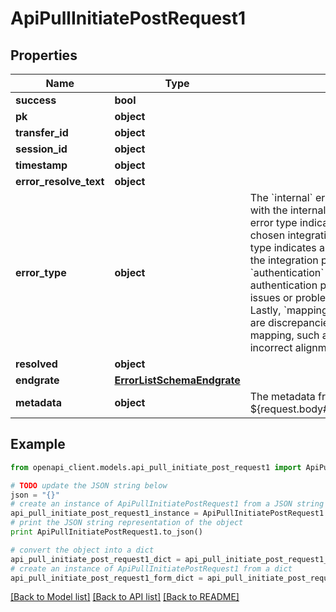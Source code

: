 # ApiPullInitiatePostRequest1


## Properties

Name | Type | Description | Notes
------------ | ------------- | ------------- | -------------
**success** | **bool** |  | [optional] 
**pk** | **object** |  | [optional] 
**transfer_id** | **object** |  | [optional] 
**session_id** | **object** |  | [optional] 
**timestamp** | **object** |  | [optional] 
**error_resolve_text** | **object** |  | [optional] 
**error_type** | **object** | The &#x60;internal&#x60; error type indicates a problem with the internal server. The &#x60;integration&#x60; error type indicates a problem with the chosen integration. The &#x60;upstream&#x60; error type indicates a problem that arises from the integration provider. Errors classified as &#x60;authentication&#x60; are related to user authentication processes, including login issues or problems with access tokens. Lastly, &#x60;mapping&#x60; errors occur when there are discrepancies or issues in data mapping, such as invalid data points or incorrect alignments of data fields. | [optional] 
**resolved** | **object** |  | [optional] 
**endgrate** | [**ErrorListSchemaEndgrate**](ErrorListSchemaEndgrate.md) |  | [optional] 
**metadata** | **object** | The metadata from ${request.body#/error_webhook/metadata}. | [optional] 

## Example

```python
from openapi_client.models.api_pull_initiate_post_request1 import ApiPullInitiatePostRequest1

# TODO update the JSON string below
json = "{}"
# create an instance of ApiPullInitiatePostRequest1 from a JSON string
api_pull_initiate_post_request1_instance = ApiPullInitiatePostRequest1.from_json(json)
# print the JSON string representation of the object
print ApiPullInitiatePostRequest1.to_json()

# convert the object into a dict
api_pull_initiate_post_request1_dict = api_pull_initiate_post_request1_instance.to_dict()
# create an instance of ApiPullInitiatePostRequest1 from a dict
api_pull_initiate_post_request1_form_dict = api_pull_initiate_post_request1.from_dict(api_pull_initiate_post_request1_dict)
```
[[Back to Model list]](../README.md#documentation-for-models) [[Back to API list]](../README.md#documentation-for-api-endpoints) [[Back to README]](../README.md)


